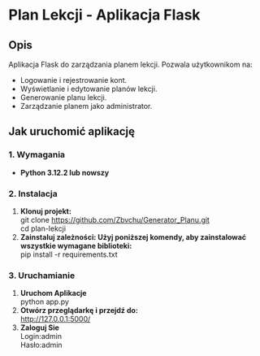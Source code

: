 # Plan Lekcji - Aplikacja Flask

## Opis
Aplikacja Flask do zarządzania planem lekcji. Pozwala użytkownikom na:
- Logowanie i rejestrowanie kont.
- Wyświetlanie i edytowanie planów lekcji.
- Generowanie planu lekcji.
- Zarządzanie planem jako administrator.

## Jak uruchomić aplikację

### 1. Wymagania
- **Python 3.12.2 lub nowszy**  

### 2. Instalacja

1. **Klonuj projekt:**  
git clone https://github.com/Zbvchu/Generator_Planu.git  
cd plan-lekcji
2. **Zainstaluj zależności: Użyj poniższej komendy, aby zainstalować wszystkie wymagane biblioteki:**  
pip install -r requirements.txt

### 3. Uruchamianie
1. **Uruchom Aplikacje**  
python app.py
2. **Otwórz przeglądarkę i przejdź do:**  
http://127.0.0.1:5000/
3. **Zaloguj Sie**  
Login:admin  
Hasło:admin
